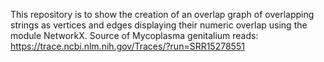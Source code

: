 This repository is to show the creation of an overlap graph of overlapping strings as vertices and edges displaying their numeric overlap using the module NetworkX.
Source of Mycoplasma genitalium reads: https://trace.ncbi.nlm.nih.gov/Traces/?run=SRR15278551

